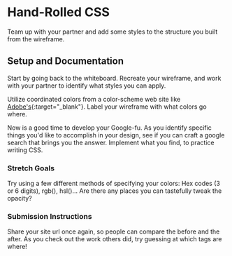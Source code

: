 # Hand-Rolled CSS

Team up with your partner and add some styles to the structure you built from the wireframe. 

## Setup and Documentation

Start by going back to the whiteboard. Recreate your wireframe, and work with your partner to identify what styles you can apply.  

Utilize coordinated colors from a color-scheme web site like [Adobe's](https://color.adobe.com/create/color-wheel){:target="_blank"}. Label your wireframe with what colors go where. 

Now is a good time to develop your Google-fu. As you identify specific things you'd like to accomplish in your design, see if you can craft a google search that brings you the answer. Implement what you find, to practice writing CSS. 

### Stretch Goals

Try using a few different methods of specifying your colors: Hex codes (3 or 6 digits), rgb(), hsl()... Are there any places you can tastefully tweak the opacity?

### Submission Instructions

Share your site url once again, so people can compare the before and the after. As you check out the work others did, try guessing at which tags are where!

